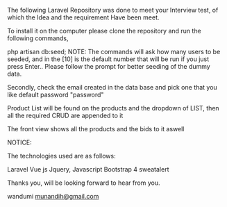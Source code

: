 The following Laravel Repository was done to meet your Interview test, of which the Idea and the requirement Have been meet.

To install it on the computer please clone the repository and run the following commands,

php artisan db:seed; NOTE: The commands will ask how many users to be seeded, and in the [10] is the default number that will be run if you just press Enter.. Please follow the prompt for better seeding of the dummy data.

Secondly, check the email created in the data base and pick one that you like default password "password"

Product List will be found on the products and the dropdown of LIST, then all the required CRUD are appended to it

The front view shows all the products and the bids to it aswell

NOTICE:

The technologies used are as follows:

Laravel Vue js Jquery, Javascript Bootstrap 4 sweatalert

Thanks you, will be looking forward to hear from you.

wandumi munandih@gmail.com
